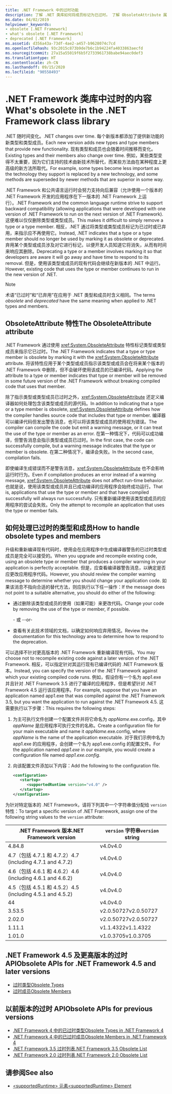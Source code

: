 ```yaml
---
title: .NET Framework 中的过时功能
description: 了解 .NET 类库如何将成员标记为已过时。 了解 ObsoleteAttribute 属性，并了解如何处理过时的类型和成员等。
ms.date: 04/02/2019
helpviewer_keywords:
- obsolete [.NET Framework]
- what's obsolete [.NET Framework]
- deprecated [.NET Framework]
ms.assetid: d356a43a-73df-4ae2-a457-b9628074c7cd
ms.openlocfilehash: 93c2015c873b9de7b6c1b94224fa4033863aecfd
ms.sourcegitcommit: 27a15a55019f6b5f2733961738babe94aec0def3
ms.translationtype: HT
ms.contentlocale: zh-CN
ms.lasthandoff: 09/15/2020
ms.locfileid: "90558493"
---
```

# <a name="whats-obsolete-in-the-net-framework-class-library"></a><span data-ttu-id="739dc-104">.NET Framework 类库中过时的内容</span><span class="sxs-lookup"><span data-stu-id="739dc-104">What's obsolete in the .NET Framework class library</span></span>

<span data-ttu-id="739dc-105">.NET 随时间变化。</span><span class="sxs-lookup"><span data-stu-id="739dc-105">.NET changes over time.</span></span> <span data-ttu-id="739dc-106">每个新版本都添加了提供新功能的新类型和类型成员。</span><span class="sxs-lookup"><span data-stu-id="739dc-106">Each new version adds new types and type members that provide new functionality.</span></span> <span data-ttu-id="739dc-107">现有类型和成员也会随着时间推移而变化。</span><span class="sxs-lookup"><span data-stu-id="739dc-107">Existing types and their members also change over time.</span></span> <span data-ttu-id="739dc-108">例如，某些类型变得不太重要，因为它们支持的技术由新技术所替代，而某些方法由在某种程度上更高级的新方法所取代。</span><span class="sxs-lookup"><span data-stu-id="739dc-108">For example, some types become less important as the technology they support is replaced by a new technology, and some methods are superseded by newer methods that are superior in some way.</span></span>

<span data-ttu-id="739dc-109">.NET Framework 和公共语言运行时会努力支持向后兼容（允许使用一个版本的 .NET Framework 开发的应用程序在下一版本的 .NET Framework 上运行）。</span><span class="sxs-lookup"><span data-stu-id="739dc-109">.NET Framework and the common language runtime strive to support backward compatibility (allowing applications that were developed with one version of .NET Framework to run on the next version of .NET Framework).</span></span> <span data-ttu-id="739dc-110">这便难以仅仅删除类型或类型成员。</span><span class="sxs-lookup"><span data-stu-id="739dc-110">This makes it difficult to simply remove a type or a type member.</span></span> <span data-ttu-id="739dc-111">相反，.NET 通过将类型或类型成员标记为已过时或已弃用，来指示应不再使用它。</span><span class="sxs-lookup"><span data-stu-id="739dc-111">Instead, .NET indicates that a type or a type member should no longer be used by marking it as obsolete or deprecated.</span></span> <span data-ttu-id="739dc-112">弃用某个类型或成员涉及对它进行标记，以便开发人员知道它将消失，从而有时间来响应其删除。</span><span class="sxs-lookup"><span data-stu-id="739dc-112">Deprecating a type or a member involves marking it so that developers are aware it will go away and have time to respond to its removal.</span></span> <span data-ttu-id="739dc-113">但是，使用该类型或成员的现有代码会继续在新版本的 .NET 中运行。</span><span class="sxs-lookup"><span data-stu-id="739dc-113">However, existing code that uses the type or member continues to run in the new version of .NET.</span></span>

> [!NOTE]
> <span data-ttu-id="739dc-114">术语“已过时”和“已弃用”在应用于 .NET 类型和成员时含义相同。</span><span class="sxs-lookup"><span data-stu-id="739dc-114">The terms *obsolete* and *deprecated* have the same meaning when applied to .NET types and members.</span></span>

## <a name="the-obsoleteattribute-attribute"></a><span data-ttu-id="739dc-115">ObsoleteAttribute 特性</span><span class="sxs-lookup"><span data-stu-id="739dc-115">The ObsoleteAttribute attribute</span></span>

<span data-ttu-id="739dc-116">.NET Framework 通过使用 <xref:System.ObsoleteAttribute> 特性标记类型或类型成员来指示它已过时。</span><span class="sxs-lookup"><span data-stu-id="739dc-116">The .NET Framework indicates that a type or type member is obsolete by marking it with the <xref:System.ObsoleteAttribute> attribute.</span></span> <span data-ttu-id="739dc-117">将该特性应用于某个类型或成员指示该类型或成员会在将来某个版本的 .NET Framework 中删除，但不会破坏使用该成员的已编译代码。</span><span class="sxs-lookup"><span data-stu-id="739dc-117">Applying the attribute to a type or member indicates that type or member will be removed in some future version of the .NET Framework without breaking compiled code that uses that member.</span></span>

<span data-ttu-id="739dc-118">除了指示类型或类型成员已过时之外，<xref:System.ObsoleteAttribute> 还定义编译器如何处理包含该类型或成员的源代码。</span><span class="sxs-lookup"><span data-stu-id="739dc-118">In addition to indicating that a type or a type member is obsolete, <xref:System.ObsoleteAttribute> defines how the compiler handles source code that includes that type or member.</span></span> <span data-ttu-id="739dc-119">编译器可以编译代码但发出警告消息，也可以将该类型或成员的使用视为错误。</span><span class="sxs-lookup"><span data-stu-id="739dc-119">The compiler can compile the code but emit a warning message, or it can treat the use of the type or member as an error.</span></span> <span data-ttu-id="739dc-120">在第一种情况下，代码可以成功编译，但警告消息会指示类型或成员已过时。</span><span class="sxs-lookup"><span data-stu-id="739dc-120">In the first case, the code can successfully compile, but a warning message indicates that the type or member is obsolete.</span></span> <span data-ttu-id="739dc-121">在第二种情况下，编译会失败。</span><span class="sxs-lookup"><span data-stu-id="739dc-121">In the second case, compilation fails.</span></span>

<span data-ttu-id="739dc-122">即使编译生成错误而不是警告消息，<xref:System.ObsoleteAttribute> 也不会影响运行时行为。</span><span class="sxs-lookup"><span data-stu-id="739dc-122">Even if compilation produces an error instead of a warning message, <xref:System.ObsoleteAttribute> does not affect run-time behavior.</span></span> <span data-ttu-id="739dc-123">也就是说，使用该类型或成员并且已成功编译的应用程序会始终成功运行。</span><span class="sxs-lookup"><span data-stu-id="739dc-123">That is, applications that use the type or member and that have compiled successfully will always run successfully.</span></span> <span data-ttu-id="739dc-124">只有重新编译使用该类型或成员的应用程序的尝试会失败。</span><span class="sxs-lookup"><span data-stu-id="739dc-124">Only the attempt to recompile an application that uses the type or member fails.</span></span>

## <a name="how-to-handle-obsolete-types-and-members"></a><span data-ttu-id="739dc-125">如何处理已过时的类型和成员</span><span class="sxs-lookup"><span data-stu-id="739dc-125">How to handle obsolete types and members</span></span>

<span data-ttu-id="739dc-126">升级和重新编译现有代码时，使用会在应用程序中生成编译器警告的已过时类型或成员是完全可以接受的。</span><span class="sxs-lookup"><span data-stu-id="739dc-126">When you upgrade and recompile existing code, using an obsolete type or member that produces a compiler warning in your application is perfectly acceptable.</span></span> <span data-ttu-id="739dc-127">但是，应查看编译器警告消息，以确定是否应更改应用程序代码。</span><span class="sxs-lookup"><span data-stu-id="739dc-127">However, you should review the compiler warning message to determine whether you should change your application code.</span></span> <span data-ttu-id="739dc-128">如果该消息不指向合适的替代方法，则应执行以下任一操作：</span><span class="sxs-lookup"><span data-stu-id="739dc-128">If the message does not point to a suitable alternative, you should do either of the following:</span></span>

- <span data-ttu-id="739dc-129">通过删除该类型或成员的使用（如果可能）来更改代码。</span><span class="sxs-lookup"><span data-stu-id="739dc-129">Change your code by removing the use of the type or member, if possible.</span></span>

     <span data-ttu-id="739dc-130">\- 或 -</span><span class="sxs-lookup"><span data-stu-id="739dc-130">-or-</span></span>

- <span data-ttu-id="739dc-131">查看有关此技术领域的文档，以确定如何响应弃用情况。</span><span class="sxs-lookup"><span data-stu-id="739dc-131">Review the documentation for this technology area to determine how to respond to the deprecation.</span></span>

<span data-ttu-id="739dc-132">可以选择不针对更高版本的 .NET Framework 重新编译现有代码。</span><span class="sxs-lookup"><span data-stu-id="739dc-132">You may choose not to recompile existing code against a later version of the .NET Framework.</span></span> <span data-ttu-id="739dc-133">相反，可以指定针对其运行现有已编译代码的 .NET Framework 版本。</span><span class="sxs-lookup"><span data-stu-id="739dc-133">Instead, you can specify the version of the .NET Framework against which your existing compiled code runs.</span></span> <span data-ttu-id="739dc-134">例如，假设你有一个名为 app1.exe 并且针对 .NET Framework 3.5 进行了编译的应用程序，但是希望针对 .NET Framework 4.5 运行该应用程序。</span><span class="sxs-lookup"><span data-stu-id="739dc-134">For example, suppose that you have an application named app1.exe that was compiled against the .NET Framework 3.5, but you want the application to run against the .NET Framework 4.5.</span></span> <span data-ttu-id="739dc-135">这需要执行以下步骤：</span><span class="sxs-lookup"><span data-stu-id="739dc-135">This requires the following steps:</span></span>

1. <span data-ttu-id="739dc-136">为主可执行文件创建一个配置文件并将它命名为 *appName*.exe.config，其中 *appName* 是应用程序可执行文件的名称。</span><span class="sxs-lookup"><span data-stu-id="739dc-136">Create a configuration file for your main executable and name it *appName*.exe.config, where *appName* is the name of the application executable.</span></span> <span data-ttu-id="739dc-137">对于我们示例中名为 app1.exe 的应用程序，会创建一个名为 app1.exe.config 的配置文件。</span><span class="sxs-lookup"><span data-stu-id="739dc-137">For the application named *app1.exe* in our example, you would create a configuration file named *app1.exe.config*.</span></span>

2. <span data-ttu-id="739dc-138">向该配置文件添加以下内容：</span><span class="sxs-lookup"><span data-stu-id="739dc-138">Add the following to the configuration file.</span></span>

    ```xml
    <configuration>
       <startup>
          <supportedRuntime version="v4.0" />
       </startup>
    </configuration>
    ```

<span data-ttu-id="739dc-139">为针对特定版本的 .NET Framework，请将下列其中一个字符串值分配给 `version` 特性：</span><span class="sxs-lookup"><span data-stu-id="739dc-139">To target a specific version of .NET Framework, assign one of the following string values to the `version` attribute:</span></span>

|<span data-ttu-id="739dc-140">.NET Framework 版本</span><span class="sxs-lookup"><span data-stu-id="739dc-140">.NET Framework version</span></span>|<span data-ttu-id="739dc-141">`version` 字符串</span><span class="sxs-lookup"><span data-stu-id="739dc-141">`version` string</span></span>|
|-|-|
|<span data-ttu-id="739dc-142">4.8</span><span class="sxs-lookup"><span data-stu-id="739dc-142">4.8</span></span>|<span data-ttu-id="739dc-143">v4.0</span><span class="sxs-lookup"><span data-stu-id="739dc-143">v4.0</span></span>|
|<span data-ttu-id="739dc-144">4.7（包括 4.7.1 和 4.7.2）</span><span class="sxs-lookup"><span data-stu-id="739dc-144">4.7 (including 4.7.1 and 4.7.2)</span></span>|<span data-ttu-id="739dc-145">v4.0</span><span class="sxs-lookup"><span data-stu-id="739dc-145">v4.0</span></span>|
|<span data-ttu-id="739dc-146">4.6（包括 4.6.1 和 4.6.2）</span><span class="sxs-lookup"><span data-stu-id="739dc-146">4.6 (including 4.6.1 and 4.6.2)</span></span>|<span data-ttu-id="739dc-147">v4.0</span><span class="sxs-lookup"><span data-stu-id="739dc-147">v4.0</span></span>|
|<span data-ttu-id="739dc-148">4.5（包括 4.5.1 和 4.5.2）</span><span class="sxs-lookup"><span data-stu-id="739dc-148">4.5 (including 4.5.1 and 4.5.2)</span></span>|<span data-ttu-id="739dc-149">v4.0</span><span class="sxs-lookup"><span data-stu-id="739dc-149">v4.0</span></span>|
|<span data-ttu-id="739dc-150">4</span><span class="sxs-lookup"><span data-stu-id="739dc-150">4</span></span>|<span data-ttu-id="739dc-151">v4.0</span><span class="sxs-lookup"><span data-stu-id="739dc-151">v4.0</span></span>|
|<span data-ttu-id="739dc-152">3.5</span><span class="sxs-lookup"><span data-stu-id="739dc-152">3.5</span></span>|<span data-ttu-id="739dc-153">v2.0.50727</span><span class="sxs-lookup"><span data-stu-id="739dc-153">v2.0.50727</span></span>|
|<span data-ttu-id="739dc-154">2.0</span><span class="sxs-lookup"><span data-stu-id="739dc-154">2.0</span></span>|<span data-ttu-id="739dc-155">v2.0.50727</span><span class="sxs-lookup"><span data-stu-id="739dc-155">v2.0.50727</span></span>|
|<span data-ttu-id="739dc-156">1.1</span><span class="sxs-lookup"><span data-stu-id="739dc-156">1.1</span></span>|<span data-ttu-id="739dc-157">v1.1.4322</span><span class="sxs-lookup"><span data-stu-id="739dc-157">v1.1.4322</span></span>|
|<span data-ttu-id="739dc-158">1.0</span><span class="sxs-lookup"><span data-stu-id="739dc-158">1.0</span></span>|<span data-ttu-id="739dc-159">v1.0.3705</span><span class="sxs-lookup"><span data-stu-id="739dc-159">v1.0.3705</span></span>|

## <a name="obsolete-apis-for-net-framework-45-and-later-versions"></a><span data-ttu-id="739dc-160">.NET Framework 4.5 及更高版本的过时 API</span><span class="sxs-lookup"><span data-stu-id="739dc-160">Obsolete APIs for .NET Framework 4.5 and later versions</span></span>

- [<span data-ttu-id="739dc-161">过时类型</span><span class="sxs-lookup"><span data-stu-id="739dc-161">Obsolete Types</span></span>](obsolete-types.md)
- [<span data-ttu-id="739dc-162">过时成员</span><span class="sxs-lookup"><span data-stu-id="739dc-162">Obsolete Members</span></span>](obsolete-members.md)

## <a name="obsolete-apis-for-previous-versions"></a><span data-ttu-id="739dc-163">以前版本的过时 API</span><span class="sxs-lookup"><span data-stu-id="739dc-163">Obsolete APIs for previous versions</span></span>

- <span data-ttu-id="739dc-164">[.NET Framework 4 中的已过时类型](/previous-versions/dotnet/netframework-4.0/ee461503(v=vs.100))</span><span class="sxs-lookup"><span data-stu-id="739dc-164">[Obsolete Types in .NET Framework 4](/previous-versions/dotnet/netframework-4.0/ee461503(v=vs.100))</span></span>
- <span data-ttu-id="739dc-165">[.NET Framework 4 中的已过时成员](/previous-versions/dotnet/netframework-4.0/ee471421(v=vs.100))</span><span class="sxs-lookup"><span data-stu-id="739dc-165">[Obsolete Members in .NET Framework 4](/previous-versions/dotnet/netframework-4.0/ee471421(v=vs.100))</span></span>
- <span data-ttu-id="739dc-166">[.NET Framework 3.5 过时列表](/previous-versions/cc835481(v=msdn.10))</span><span class="sxs-lookup"><span data-stu-id="739dc-166">[.NET Framework 3.5 Obsolete List](/previous-versions/cc835481(v=msdn.10))</span></span>
- <span data-ttu-id="739dc-167">[.NET Framework 2.0 过时列表](/previous-versions/aa497286(v=msdn.10))</span><span class="sxs-lookup"><span data-stu-id="739dc-167">[.NET Framework 2.0 Obsolete List](/previous-versions/aa497286(v=msdn.10))</span></span>

## <a name="see-also"></a><span data-ttu-id="739dc-168">请参阅</span><span class="sxs-lookup"><span data-stu-id="739dc-168">See also</span></span>

- [<span data-ttu-id="739dc-169">\<supportedRuntime> 元素</span><span class="sxs-lookup"><span data-stu-id="739dc-169">\<supportedRuntime> Element</span></span>](../configure-apps/file-schema/startup/supportedruntime-element.md)
